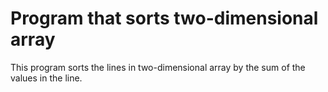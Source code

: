 # Program that sorts two-dimensional array

This program sorts the lines in two-dimensional array by the sum of the values in the line.